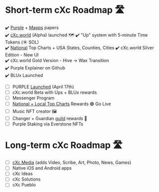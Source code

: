 # Short-term cXc Roadmap 🛣️ 

:heavy_check_mark: [Purple](ttps://docs.google.com/document/d/1T2JH9J73WjgZ9-cULJAzrYvZzyPSXEA_fdgt21lHnDc/preview) + [Mapps](https://docs.google.com/document/d/1YppJ2EYumRI2j0UHYdZh7NJMObMI_NfHgaFRLbjgBtw/preview) papers  
:heavy_check_mark: [cXc.world](https://cxc.world) (Alpha) launched 🗺️
:heavy_check_mark: "Up" system with 5-minute Time Tokens (☀️ SOL)  
:heavy_check_mark: [National](Images/Geo-France.png) Top Charts + USA States, Counties, Cities
:heavy_check_mark: cXc.world Silver Edition - New UI  
:heavy_check_mark: cXc.world Gold Version - Hive -> Wax Transition  
:heavy_check_mark: Purple Explainer on Github  
:heavy_check_mark: BLUx Launched  
- [ ] PURPLE [Launched](https://wax.alcor.exchange/trade/purple-purplepurple_wax-eosio.token) (April 17th)  
- [ ] cXc.world Beta with Ups + BLUx rewards 
- [ ] Messenger Program
- [ ] [National + Local Top Charts](Images/Top-Charts-Beta.pg) Rewards 🟣 Go Live 
- [ ] Music NFT creator  🖼️
- [ ] Changer + Guardian [guild](https://discord.gg/ZXmCpKszJR) rewards  🔵
- [ ] Purple Staking via Everstone NFTs

# Long-term cXc Roadmap 🛣️ 
- [ ] [cXc Media](https://currentxchange.com) (adds Video, Scribe, Art, Photo, News, Games)  
- [ ] Native iOS and Android apps  
- [ ] cXc Ideas  
- [ ] cXc Solutions  
- [ ] cXc Pueblo  
